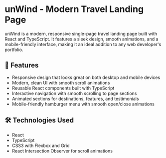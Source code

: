 # unWind - Modern Travel Landing Page

unWind is a modern, responsive single-page travel landing page built with React and TypeScript. It features a sleek design, smooth animations, and a mobile-friendly interface, making it an ideal addition to any web developer's portfolio.

## 🌟 Features

- Responsive design that looks great on both desktop and mobile devices
- Modern, clean UI with smooth scroll animations
- Reusable React components built with TypeScript
- Interactive navigation with smooth scrolling to page sections
- Animated sections for destinations, features, and testimonials
- Mobile-friendly hamburger menu with smooth open/close animations

## 🛠️ Technologies Used

- React
- TypeScript
- CSS3 with Flexbox and Grid
- React Intersection Observer for scroll animations

